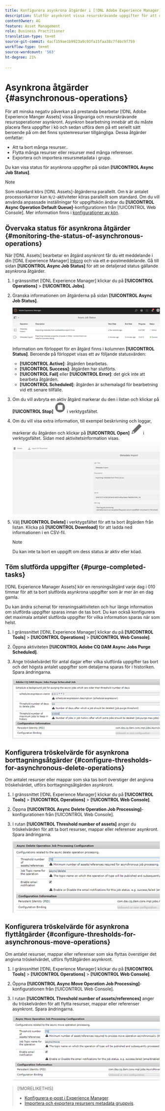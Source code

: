 ```yaml
---
title: Konfigurera asynkrona åtgärder i [!DNL Adobe Experience Manager].
description: Slutför asynkront vissa resurskrävande uppgifter för att optimera prestanda i [!DNL Experience Manager Assets].
contentOwner: AG
feature: Asset Management
role: Business Practitioner
translation-type: tm+mt
source-git-commit: 4acf159ae1b9923a9c93fa15faa38c7f4bc9f759
workflow-type: tm+mt
source-wordcount: '563'
ht-degree: 21%

---
```



# Asynkrona åtgärder {#asynchronous-operations}

För att minska negativ påverkan på prestanda bearbetar [!DNL Adobe Experience Manger Assets] vissa långvariga och resurskrävande resursoperationer asynkront. Asynkron bearbetning innebär att du måste placera flera uppgifter i kö och sedan utföra dem på ett seriellt sätt beroende på om det finns systemresurser tillgängliga. Dessa åtgärder omfattar:

* Att ta bort många resurser..
* Flytta många resurser eller resurser med många referenser.
* Exportera och importera resursmetadata i grupp.

Du kan visa status för asynkrona uppgifter på sidan **[!UICONTROL Async Job Status]**.

>[!NOTE]
>
>Som standard körs [!DNL Assets]-åtgärderna parallellt. Om `N` är antalet processorkärnor kan `N/2`-aktiviteter köras parallellt som standard. Om du vill använda anpassade inställningar för uppgiftskön ändrar du **[!UICONTROL Async Operation Default Queue]**-konfigurationen från [!UICONTROL Web Console]. Mer information finns i [konfigurationer av kön](https://sling.apache.org/documentation/bundles/apache-sling-eventing-and-job-handling.html#queue-configurations).

## Övervaka status för asynkrona åtgärder {#monitoring-the-status-of-asynchronous-operations}

När [!DNL Assets] bearbetar en åtgärd asynkront får du ett meddelande i din [!DNL Experience Manager] [Inkorg](/help/sites-authoring/inbox.md) och via ett e-postmeddelande. Gå till sidan **[!UICONTROL Async Job Status]** för att se detaljerad status gällande asynkrona åtgärder.

1. I gränssnittet [!DNL Experience Manager] klickar du på **[!UICONTROL Operations]** > **[!UICONTROL Jobs]**.

1. Granska informationen om åtgärderna på sidan **[!UICONTROL Async Job Status]**.

   ![Status och information om asynkrona åtgärder](assets/job_status.png)

   Information om förloppet för en åtgärd finns i kolumnen **[!UICONTROL Status]**. Beroende på förloppet visas ett av följande statusvärden:

   * **[!UICONTROL Active]**: åtgärden bearbetas.
   * **[!UICONTROL Success]**: åtgärden har slutförts.
   * **[!UICONTROL Fail]** eller **[!UICONTROL Error]**: det gick inte att bearbeta åtgärden.
   * **[!UICONTROL Scheduled]**: åtgärden är schemalagd för bearbetning vid ett senare tillfälle.

1. Om du vill avbryta en aktiv åtgärd markerar du den i listan och klickar på **[!UICONTROL Stop]** ![stoppikonen](assets/do-not-localize/stop_icon.svg) i verktygsfältet.

1. Om du vill visa extra information, till exempel beskrivning och loggar, markerar du åtgärden och klickar på **[!UICONTROL Open]** ![open_icon](assets/do-not-localize/edit_icon.svg) i verktygsfältet. Sidan med aktivitetsinformation visas.

   ![Information om en metadataimportaktivitet](assets/job_details.png)

1. Välj **[!UICONTROL Delete]** i verktygsfältet för att ta bort åtgärden från listan. Klicka på **[!UICONTROL Download]** för att ladda ned informationen i en CSV-fil.

   >[!NOTE]
   >
   >Du kan inte ta bort en uppgift om dess status är aktiv eller köad.

## Töm slutförda uppgifter {#purge-completed-tasks}

[!DNL Experience Manager Assets] kör en rensningsåtgärd varje dag i 010 timmar för att ta bort slutförda asynkrona uppgifter som är mer än en dag gamla.

<!-- TBD: Find out from the engineering team and mention the time zone of this 1:00 am task.
-->

Du kan ändra schemat för rensningsaktiviteten och hur länge information om slutförda uppgifter sparas innan de tas bort. Du kan också konfigurera det maximala antalet slutförda uppgifter för vilka information sparas när som helst.

1. I gränssnittet [!DNL Experience Manager] klickar du på **[!UICONTROL Tools]** > **[!UICONTROL Operations]** > **[!UICONTROL Web Console]**.
1. Öppna aktiviteten **[!UICONTROL Adobe CQ DAM Async Jobs Purge Scheduled]**.
1. Ange tröskelvärdet för antal dagar efter vilka slutförda uppgifter tas bort och det högsta antalet uppgifter som detaljerna sparas för i historiken. Spara ändringarna.

   ![Konfiguration som schemalägger rensning av asynkrona uppgifter](assets/purge_job.png)

## Konfigurera tröskelvärde för asynkrona borttagningsåtgärder {#configure-thresholds-for-asynchronous-delete-operations}

Om antalet resurser eller mappar som ska tas bort överstiger det angivna tröskelvärdet, utförs borttagningsåtgärden asynkront.

1. I gränssnittet [!DNL Experience Manager] klickar du på **[!UICONTROL Tools]** > **[!UICONTROL Operations]** > **[!UICONTROL Web Console]**.
1. Öppna **[!UICONTROL Async Delete Operation Job Processing]**-konfigurationen från [!UICONTROL Web Console].
1. I rutan **[!UICONTROL Threshold number of assets]** anger du tröskelvärden för att ta bort resurser, mappar eller referenser asynkront. Spara ändringarna.

   ![Ange tröskelgräns för när resurser ska tas bort för aktiviteten](assets/delete_threshold.png)

## Konfigurera tröskelvärde för asynkrona flyttåtgärder {#configure-thresholds-for-asynchronous-move-operations}

Om antalet resurser, mappar eller referenser som ska flyttas överstiger det angivna tröskelvärdet, utförs flyttåtgärden asynkront.

1. I gränssnittet [!DNL Experience Manager] klickar du på **[!UICONTROL Tools]** > **[!UICONTROL Operations]** > **[!UICONTROL Web Console]**.
1. Öppna **[!UICONTROL Async Move Operation Job Processing]**-konfigurationen från [!UICONTROL Web Console].
1. I rutan **[!UICONTROL Threshold number of assets/references]** anger du tröskelvärden för att flytta resurser, mappar eller referenser asynkront. Spara ändringarna.

   ![Ange tröskelgräns för när resurser ska flyttas för aktiviteten](assets/move_threshold.png)

>[!MORELIKETHIS]
>
>* [Konfigurera e-post i Experience Manager](/help/sites-administering/notification.md).
>* [Importera och exportera resursers metadata gruppvis](/help/assets/metadata-import-export.md).

